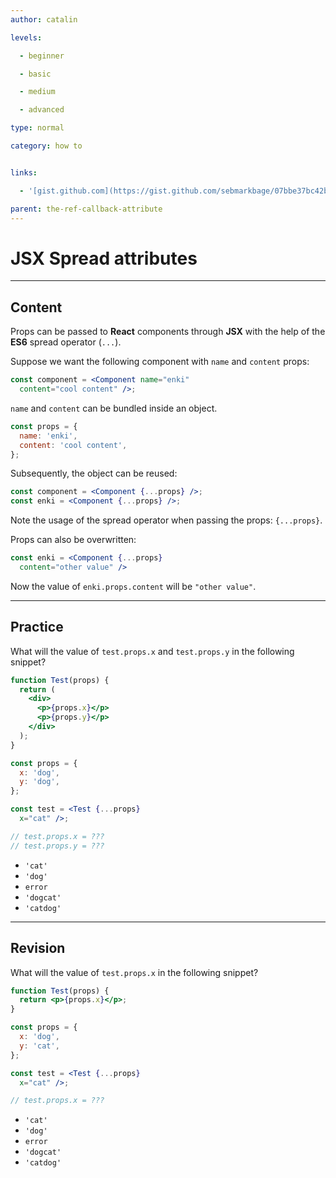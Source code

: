 ```yaml
---
author: catalin

levels:

  - beginner

  - basic

  - medium

  - advanced

type: normal

category: how to


links:

  - '[gist.github.com](https://gist.github.com/sebmarkbage/07bbe37bc42b6d4aef81){website}'

parent: the-ref-callback-attribute
---
```


# **JSX** Spread attributes

---
## Content

Props can be passed to **React** components through **JSX** with the help of the **ES6** spread operator (`...`). 

Suppose we want the following component with `name` and `content` props:
```jsx
const component = <Component name="enki"
  content="cool content" />;

```
`name` and `content` can be bundled inside an object.
```jsx
const props = {
  name: 'enki',
  content: 'cool content',
};

```
Subsequently, the object can be reused:
```jsx
const component = <Component {...props} />;
const enki = <Component {...props} />;
```

Note the usage of the spread operator when passing the props: `{...props}`.

Props can also be overwritten:
```jsx
const enki = <Component {...props}
  content="other value" />
```

Now the value of `enki.props.content` will be `"other value"`.

---
## Practice

What will the value of `test.props.x` and `test.props.y` in the following snippet?
```jsx
function Test(props) {
  return (
    <div>
      <p>{props.x}</p>
      <p>{props.y}</p>
    </div>
  );
}

const props = {
  x: 'dog',
  y: 'dog',
};

const test = <Test {...props}
  x="cat" />;

// test.props.x = ???
// test.props.y = ???
```


* `'cat'`
* `'dog'`
* `error`
* `'dogcat'`
* `'catdog'`

---
## Revision

What will the value of `test.props.x` in the following snippet?
```jsx
function Test(props) {
  return <p>{props.x}</p>;
}

const props = {
  x: 'dog',
  y: 'cat',
};

const test = <Test {...props}
  x="cat" />;

// test.props.x = ???
```


* `'cat'`
* `'dog'`
* `error`
* `'dogcat'`
* `'catdog'`

